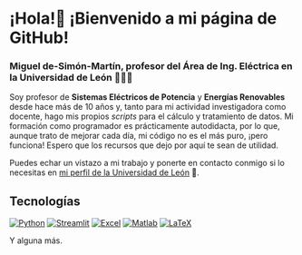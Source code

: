 # ¡Hola!👋 ¡Bienvenido a mi página de GitHub!
### Miguel de-Simón-Martín, profesor del Área de Ing. Eléctrica en la Universidad de León 👨🏼‍🏫

Soy profesor de **Sistemas Eléctricos de Potencia** y **Energías Renovables** desde hace más de 10 años y, tanto para mi actividad investigadora como docente, hago mis propios *scripts* para el cálculo y tratamiento de datos. Mi formación como programador es prácticamente autodidacta, por lo que, aunque trato de mejorar cada día, mi código no es el más puro, ¡pero funciona! Espero que los recursos que dejo por aquí te sean de utilidad.

Puedes echar un vistazo a mi trabajo y ponerte en contacto conmigo si lo necesitas en [mi perfil de la Universidad de León](https://portalcientifico.unileon.es/investigadores/97400/detalle) 🏫.

## Tecnologías
[![Python](https://img.shields.io/badge/Python-yellow?style=for-the-badge&logo=python&logoColor=white&labelColor=101010)]()
[![Streamlit](https://img.shields.io/badge/Streamlit-red?style=for-the-badge&logo=streamlit&logoColor=white&labelColor=101010)]()
[![Excel](https://img.shields.io/badge/Excel-green?style=for-the-badge&logo=orange&logoColor=white&labelColor=101010)]()
[![Matlab](https://img.shields.io/badge/Matlab-orange?style=for-the-badge&logo=matlab&logoColor=white&labelColor=101010)]()
[![LaTeX](https://img.shields.io/badge/LaTeX-blue?style=for-the-badge&logo=latex&logoColor=white&labelColor=101010)]()

Y alguna más.
